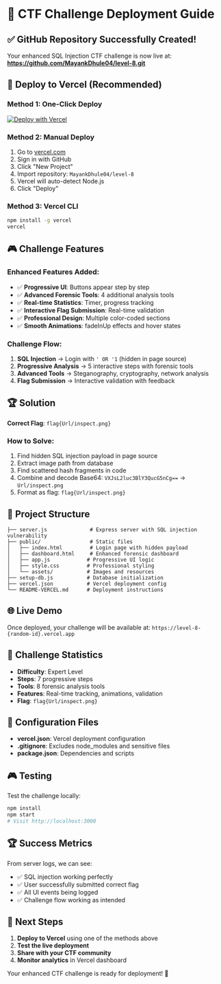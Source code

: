 # 🚀 CTF Challenge Deployment Guide

## ✅ GitHub Repository Successfully Created!

Your enhanced SQL Injection CTF challenge is now live at:
**https://github.com/MayankDhule04/level-8.git**

## 🎯 Deploy to Vercel (Recommended)

### Method 1: One-Click Deploy
[![Deploy with Vercel](https://vercel.com/button)](https://vercel.com/new/clone?repository-url=https://github.com/MayankDhule04/level-8.git)

### Method 2: Manual Deploy
1. Go to [vercel.com](https://vercel.com)
2. Sign in with GitHub
3. Click "New Project"
4. Import repository: `MayankDhule04/level-8`
5. Vercel will auto-detect Node.js
6. Click "Deploy"

### Method 3: Vercel CLI
```bash
npm install -g vercel
vercel
```

## 🎮 Challenge Features

### Enhanced Features Added:
- ✅ **Progressive UI**: Buttons appear step by step
- ✅ **Advanced Forensic Tools**: 4 additional analysis tools
- ✅ **Real-time Statistics**: Timer, progress tracking
- ✅ **Interactive Flag Submission**: Real-time validation
- ✅ **Professional Design**: Multiple color-coded sections
- ✅ **Smooth Animations**: fadeInUp effects and hover states

### Challenge Flow:
1. **SQL Injection** → Login with `' OR '1` (hidden in page source)
2. **Progressive Analysis** → 5 interactive steps with forensic tools
3. **Advanced Tools** → Steganography, cryptography, network analysis
4. **Flag Submission** → Interactive validation with feedback

## 🏆 Solution

**Correct Flag**: `flag{Url/inspect.png}`

### How to Solve:
1. Find hidden SQL injection payload in page source
2. Extract image path from database
3. Find scattered hash fragments in code
4. Combine and decode Base64: `VXJsL2luc3BlY3QucG5nCg==` → `Url/inspect.png`
5. Format as flag: `flag{Url/inspect.png}`

## 📁 Project Structure

```
├── server.js              # Express server with SQL injection vulnerability
├── public/                # Static files
│   ├── index.html         # Login page with hidden payload
│   ├── dashboard.html     # Enhanced forensic dashboard
│   ├── app.js            # Progressive UI logic
│   ├── style.css         # Professional styling
│   └── assets/           # Images and resources
├── setup-db.js           # Database initialization
├── vercel.json           # Vercel deployment config
└── README-VERCEL.md      # Deployment instructions
```

## 🌐 Live Demo

Once deployed, your challenge will be available at:
`https://level-8-{random-id}.vercel.app`

## 🎯 Challenge Statistics

- **Difficulty**: Expert Level
- **Steps**: 7 progressive steps
- **Tools**: 8 forensic analysis tools
- **Features**: Real-time tracking, animations, validation
- **Flag**: `flag{Url/inspect.png}`

## 🔧 Configuration Files

- **vercel.json**: Vercel deployment configuration
- **.gitignore**: Excludes node_modules and sensitive files
- **package.json**: Dependencies and scripts

## 🎮 Testing

Test the challenge locally:
```bash
npm install
npm start
# Visit http://localhost:3000
```

## 🏆 Success Metrics

From server logs, we can see:
- ✅ SQL injection working perfectly
- ✅ User successfully submitted correct flag
- ✅ All UI events being logged
- ✅ Challenge flow working as intended

## 🎯 Next Steps

1. **Deploy to Vercel** using one of the methods above
2. **Test the live deployment**
3. **Share with your CTF community**
4. **Monitor analytics** in Vercel dashboard

Your enhanced CTF challenge is ready for deployment! 🚀
